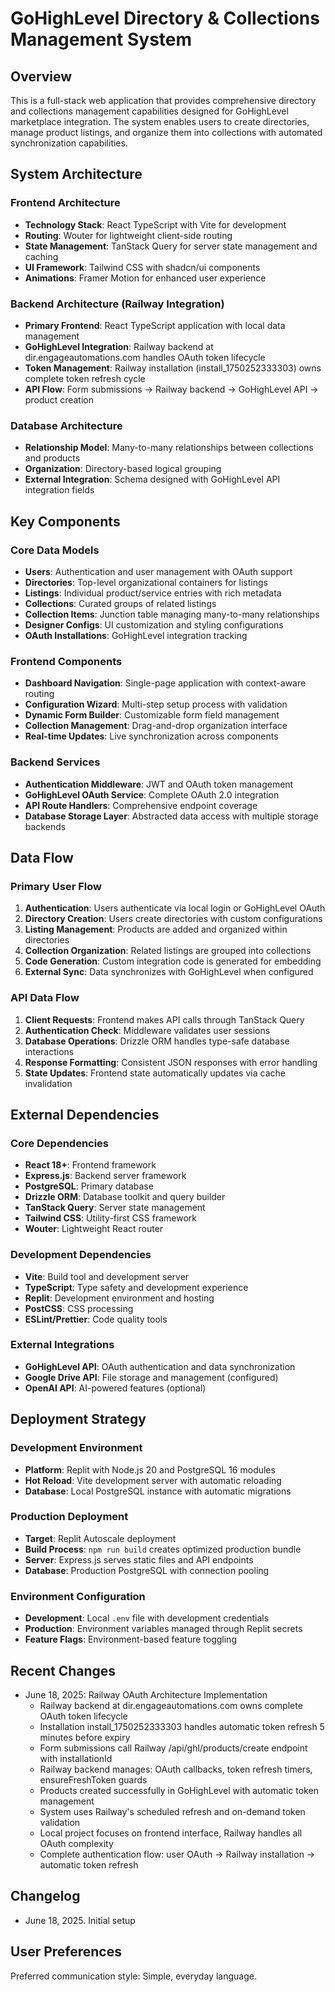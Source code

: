 # GoHighLevel Directory & Collections Management System

## Overview

This is a full-stack web application that provides comprehensive directory and collections management capabilities designed for GoHighLevel marketplace integration. The system enables users to create directories, manage product listings, and organize them into collections with automated synchronization capabilities.

## System Architecture

### Frontend Architecture
- **Technology Stack**: React TypeScript with Vite for development
- **Routing**: Wouter for lightweight client-side routing
- **State Management**: TanStack Query for server state management and caching
- **UI Framework**: Tailwind CSS with shadcn/ui components
- **Animations**: Framer Motion for enhanced user experience

### Backend Architecture (Railway Integration)
- **Primary Frontend**: React TypeScript application with local data management
- **GoHighLevel Integration**: Railway backend at dir.engageautomations.com handles OAuth token lifecycle
- **Token Management**: Railway installation (install_1750252333303) owns complete token refresh cycle
- **API Flow**: Form submissions → Railway backend → GoHighLevel API → product creation

### Database Architecture
- **Relationship Model**: Many-to-many relationships between collections and products
- **Organization**: Directory-based logical grouping
- **External Integration**: Schema designed with GoHighLevel API integration fields

## Key Components

### Core Data Models
- **Users**: Authentication and user management with OAuth support
- **Directories**: Top-level organizational containers for listings
- **Listings**: Individual product/service entries with rich metadata
- **Collections**: Curated groups of related listings
- **Collection Items**: Junction table managing many-to-many relationships
- **Designer Configs**: UI customization and styling configurations
- **OAuth Installations**: GoHighLevel integration tracking

### Frontend Components
- **Dashboard Navigation**: Single-page application with context-aware routing
- **Configuration Wizard**: Multi-step setup process with validation
- **Dynamic Form Builder**: Customizable form field management
- **Collection Management**: Drag-and-drop organization interface
- **Real-time Updates**: Live synchronization across components

### Backend Services
- **Authentication Middleware**: JWT and OAuth token management
- **GoHighLevel OAuth Service**: Complete OAuth 2.0 integration
- **API Route Handlers**: Comprehensive endpoint coverage
- **Database Storage Layer**: Abstracted data access with multiple storage backends

## Data Flow

### Primary User Flow
1. **Authentication**: Users authenticate via local login or GoHighLevel OAuth
2. **Directory Creation**: Users create directories with custom configurations
3. **Listing Management**: Products are added and organized within directories
4. **Collection Organization**: Related listings are grouped into collections
5. **Code Generation**: Custom integration code is generated for embedding
6. **External Sync**: Data synchronizes with GoHighLevel when configured

### API Data Flow
1. **Client Requests**: Frontend makes API calls through TanStack Query
2. **Authentication Check**: Middleware validates user sessions
3. **Database Operations**: Drizzle ORM handles type-safe database interactions
4. **Response Formatting**: Consistent JSON responses with error handling
5. **State Updates**: Frontend state automatically updates via cache invalidation

## External Dependencies

### Core Dependencies
- **React 18+**: Frontend framework
- **Express.js**: Backend server framework
- **PostgreSQL**: Primary database
- **Drizzle ORM**: Database toolkit and query builder
- **TanStack Query**: Server state management
- **Tailwind CSS**: Utility-first CSS framework
- **Wouter**: Lightweight React router

### Development Dependencies
- **Vite**: Build tool and development server
- **TypeScript**: Type safety and development experience
- **Replit**: Development environment and hosting
- **PostCSS**: CSS processing
- **ESLint/Prettier**: Code quality tools

### External Integrations
- **GoHighLevel API**: OAuth authentication and data synchronization
- **Google Drive API**: File storage and management (configured)
- **OpenAI API**: AI-powered features (optional)

## Deployment Strategy

### Development Environment
- **Platform**: Replit with Node.js 20 and PostgreSQL 16 modules
- **Hot Reload**: Vite development server with automatic reloading
- **Database**: Local PostgreSQL instance with automatic migrations

### Production Deployment
- **Target**: Replit Autoscale deployment
- **Build Process**: `npm run build` creates optimized production bundle
- **Server**: Express.js serves static files and API endpoints
- **Database**: Production PostgreSQL with connection pooling

### Environment Configuration
- **Development**: Local `.env` file with development credentials
- **Production**: Environment variables managed through Replit secrets
- **Feature Flags**: Environment-based feature toggling

## Recent Changes

- June 18, 2025: Railway OAuth Architecture Implementation
  - Railway backend at dir.engageautomations.com owns complete OAuth token lifecycle
  - Installation install_1750252333303 handles automatic token refresh 5 minutes before expiry
  - Form submissions call Railway /api/ghl/products/create endpoint with installationId
  - Railway backend manages: OAuth callbacks, token refresh timers, ensureFreshToken guards
  - Products created successfully in GoHighLevel with automatic token management
  - System uses Railway's scheduled refresh and on-demand token validation
  - Local project focuses on frontend interface, Railway handles all OAuth complexity
  - Complete authentication flow: user OAuth → Railway installation → automatic token refresh

## Changelog

- June 18, 2025. Initial setup

## User Preferences

Preferred communication style: Simple, everyday language.